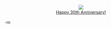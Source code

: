 <center><img src="http://www.merzo.net/images/001demogorgon.gif">
<br /><a href="http://pc.gamespy.com/articles/538/538848p1.html?fromint=1">Happy 30th Anniversary!</a></center>
<br />-m
<br />